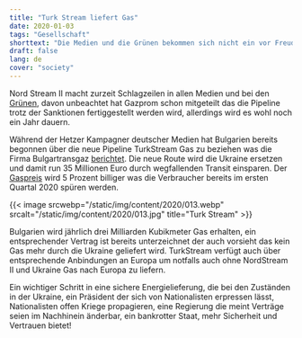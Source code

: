 ```yaml
---
title: "Turk Stream liefert Gas"
date: 2020-01-03
tags: "Gesellschaft"
shorttext: "Die Medien und die Grünen bekommen sich nicht ein vor Freude über die Sanktionen NordStream II, aber unbeachtet dessen liefert TurkStream ab jetzt Gas."
draft: false
lang: de
cover: "society"
---
```


Nord Stream II macht zurzeit Schlagzeilen in allen Medien und bei den [Grünen](https://www.zdf.de/nachrichten/heute/gasprojekt-und-syrien-krieg-baerbock-will-druck-auf-russland-100.html "Baerbock will Druck auf Russland ausüben"), davon unbeachtet hat Gazprom schon mitgeteilt das die Pipeline trotz der Sanktionen fertiggestellt werden wird, allerdings wird es wohl noch ein Jahr dauern. 

Während der Hetzer Kampagner deutscher Medien hat Bulgarien bereits begonnen über die neue Pipeline TurkStream Gas zu beziehen was die Firma Bulgartransgaz [berichtet](https://www.reuters.com/article/bulgaria-gas-loan/bulgartransgaz-raises-200-mln-euros-for-turkstream-gas-pipeline-idUSL5N278212 "Bulgartransgaz raises 200 mln euros for TurkStream gas pipeline"). Die neue Route wird die Ukraine ersetzen und damit run 35 Millionen Euro durch wegfallenden Transit einsparen. Der [Gaspreis](https://www.vesti.ru/doc.html?id=3226303&cid=9 "Болгария начала принимать российский газ через Турецкий поток") wird 5 Prozent billiger was die Verbraucher bereits im ersten Quartal 2020 spüren werden.

{{< image srcwebp="/static/img/content/2020/013.webp" srcalt="/static/img/content/2020/013.jpg" title="Turk Stream" >}}

Bulgarien wird jährlich drei Milliarden Kubikmeter Gas erhalten, ein entsprechender Vertrag ist bereits unterzeichnet der auch vorsieht das kein Gas mehr durch die Ukraine geliefert wird. TurkStream verfügt auch über entsprechende Anbindungen an Europa um notfalls auch ohne NordStream II und Ukraine Gas nach Europa zu liefern. 

Ein wichtiger Schritt in eine sichere Energielieferung, die bei den Zuständen in der Ukraine, ein Präsident der sich von Nationalisten erpressen lässt, Nationalisten offen Kriege propagieren, eine Regierung die meint Verträge seien im Nachhinein änderbar, ein bankrotter Staat, mehr Sicherheit und Vertrauen bietet! 
